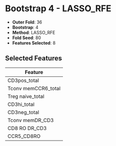 # Bootstrap 4 - LASSO_RFE

- **Outer Fold**: 36
- **Bootstrap**: 4
- **Method**: LASSO_RFE
- **Fold Seed**: 80
- **Features Selected**: 8

## Selected Features

| Feature |
|---------|
| CD3pos_total |
| Tconv memCCR6_total |
| Treg naive_total |
| CD3hi_total |
| CD3neg_total |
| Tconv memDR_CD3 |
| CD8 RO DR_CD3 |
| CCR5_CD8RO |
